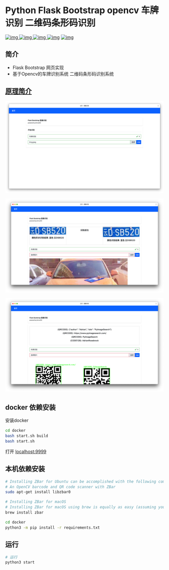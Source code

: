 # Python Flask Bootstrap opencv 车牌识别 二维码条形码识别

[![img](https://img.shields.io/github/stars/jinmu333/python_PlateRecogntion.svg?logoColor=blue&style=for-the-badge) ![img](https://img.shields.io/github/forks/jinmu333/python_PlateRecogntion.svg?logoColor=blue&style=for-the-badge) ![img](https://img.shields.io/github/last-commit/jinmu333/python_PlateRecogntion.svg?color=blue&style=for-the-badge) ![img](https://img.shields.io/badge/python-3-blue.svg?style=for-the-badge)](https://github.com/jinmu333/python_PlateRecogntion)
[![img](https://img.shields.io/badge/link-996.icu-red.svg?style=for-the-badge)](https://github.com/996icu/996.ICU)

## 简介

* Flask Bootstrap 网页实现
* 基于Opencv的车牌识别系统 二维码条形码识别系统

## [原理简介](doc/doc.md)

![demo](README/demo.png)

![demo2](README/demo2.png)

![demo3](README/demo3.png)


## docker 依赖安装

安装docker

```bash
cd docker
bash start.sh build
bash start.sh
```

打开 [localhost:9999](http://localhost:9999)

## 本机依赖安装

```bash
# Installing ZBar for Ubuntu can be accomplished with the following command:
# An OpenCV barcode and QR code scanner with ZBar
sudo apt-get install libzbar0
```

```bash
# Installing ZBar for macOS
# Installing ZBar for macOS using brew is equally as easy (assuming you have Homebrew installed):
brew install zbar
```

```bash
cd docker
python3 -m pip install -r requirements.txt
```

## 运行

```bash
# 运行
python3 start
```
